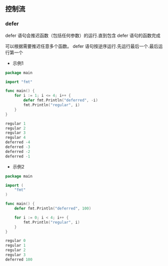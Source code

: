 <!--
 * @Description: 
 * @Version: 1.0
 * @Author: DaLao
 * @Email: dalao@xxx.com
 * @Date: 2022-08-01 23:29:53
 * @LastEditors: DaLao
 * @LastEditTime: 2022-09-03 01:20:34
-->


## 控制流


### defer

defer 语句会推迟函数（包括任何参数）的运行.直到包含 defer 语句的函数完成

可以根据需要推迟任意多个函数。 defer 语句按逆序运行.先运行最后一个.最后运行第一个

- 示例1

```go
package main

import "fmt"

func main() {
    for i := 1; i <= 4; i++ {
        defer fmt.Println("deferred", -i)
        fmt.Println("regular", i)
    }
}
```


```go
regular 1
regular 2
regular 3
regular 4
deferred -4
deferred -3
deferred -2
deferred -1
```

- 示例2

```go
package main

import (
	"fmt"
)

func main() {
	defer fmt.Println("deferred", 100)

	for i := 0; i < 4; i++ {
		fmt.Println("regular", i)
	}
}
```


```go
regular 0
regular 1
regular 2
regular 3
deferred 100
```